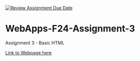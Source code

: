 [![Review Assignment Due Date](https://classroom.github.com/assets/deadline-readme-button-24ddc0f5d75046c5622901739e7c5dd533143b0c8e959d652212380cedb1ea36.svg)](https://classroom.github.com/a/qJp_9AXf)
# WebApps-F24-Assignment-3
Assignment 3 - Basic HTML

[Link to Webpage here](https://44-563-web-apps-s24.github.io/44563-webapps-s24-assignment3-lukevaughn20/)
